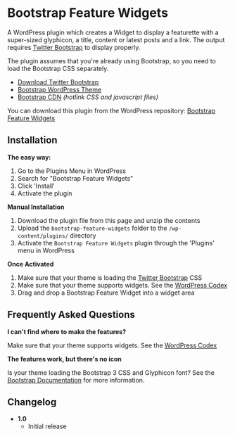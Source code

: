 Bootstrap Feature Widgets
=========================

A WordPress plugin which creates a Widget to display a featurette with a super-sized glyphicon, a title, content or latest posts and a link. The output requires [Twitter Bootstrap](http://www.getbootstrap.com) to display properly.

The plugin assumes that you're already using Bootstrap, so you need to load the Bootstrap CSS separately.

* [Download Twitter Bootstrap](http://getbootstrap.com/)
* [Bootstrap WordPress Theme](http://320press.com/wpbs/)
* [Bootstrap CDN](http://www.bootstrapcdn.com/) _(hotlink CSS and javascript files)_

You can download this plugin from the WordPress repository: [Bootstrap Feature Widgets](http://wordpress.org/plugins/bootstrap-feature-widgets/)

Installation
------------

**The easy way:**

1. Go to the Plugins Menu in WordPress
1. Search for "Bootstrap Feature Widgets"
1. Click 'Install'
1. Activate the plugin

**Manual Installation**

1. Download the plugin file from this page and unzip the contents
1. Upload the `bootstrap-feature-widgets` folder to the `/wp-content/plugins/` directory
1. Activate the `Bootstrap Feature Widgets` plugin through the 'Plugins' menu in WordPress

**Once Activated**

1. Make sure that your theme is loading the [Twitter Bootstrap](http://www.getbootstrap.com) CSS
1. Make sure that your theme supports widgets. See the [WordPress Codex](http://codex.wordpress.org/Widgetizing_Themes)
1. Drag and drop a Bootstrap Feature Widget into a widget area

Frequently Asked Questions
--------------------------

**I can't find where to make the features?**

Make sure that your theme supports widgets. See the [WordPress Codex](http://codex.wordpress.org/Widgetizing_Themes)

**The features work, but there's no icon**

Is your theme loading the Bootstrap 3 CSS and Glyphicon font? See the [Bootstrap Documentation](http://getbootstrap.com/components/#glyphicons-how-to-use) for more information.

Changelog
---------

* __1.0__
	* Initial release